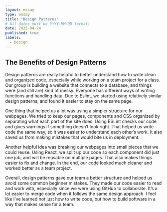 ```yaml
---
layout: essay
type: essay
title: "Design Patterns"
# All dates must be YYYY-MM-DD format!
date: 2025-04-24
published: true
labels:
  - Design
---
```

## The Benefits of Design Patterns

Design patterns are really helpful to better understand how to write clean and organized code, especially while working on a team project for a class. Our group is building a website that connects to a database, and things were (and still are) kind of messy. Everyone has different ways of writing functions and handling data. Due to Eslint, we started using relatively similar design patterns, and found it easier to stay on the same page.

One thing that helped us a lot was using a simpler structure for our webpages. We tried to keep our pages, components and CSS organized by separating what each part of the site does. Using ESLint checks our code and gives warnings if something doesn’t look right. That helped us write code the same way, so it was easier to understand each other’s work. It also saved us from making mistakes that would bite us in deployment.

Another helpful idea was breaking our webpages into small pieces that we could reuse. Using React, we split up our code so each component did just one job, and will be reusable on multiple pages. That also makes things easier to fix and change. In the end, our code looked much cleaner and worked better as a team project.

Overall, design patterns gave our team a better structure and helped us avoid some common beginner mistakes. They made our code easier to read and work with, especially since we were using GitHub to collaborate. It’s a lot easier to merge code when it follows the same design approach. I feel like I’ve learned not just how to write code, but how to build software in a way that makes sense for a team.
